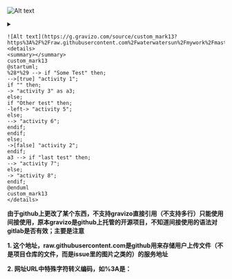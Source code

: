 ![Alt text](https://g.gravizo.com/source/custom_mark13?https%3A%2F%2Fraw.githubusercontent.com%2Fwaterwatersun%2Fmywork%2Fmaster%2Ftest.md?1)
<details> 
<summary></summary>
custom_mark13
@startuml;
%28*%29 --> if "Some Test" then;
-->[true] "activity 1";
if "" then;
-> "activity 3" as a3;
else;
if "Other test" then;
-left-> "activity 5";
else;
--> "activity 6";
endif;
endif;
else;
->[false] "activity 2";
endif;
a3 --> if "last test" then;
--> "activity 7";
else;
-> "activity 8";
endif;
@enduml
custom_mark13
</details>

```
![Alt text](https://g.gravizo.com/source/custom_mark13?https%3A%2F%2Fraw.githubusercontent.com%2Fwaterwatersun%2Fmywork%2Fmaster%2Ftest.md)
<details> 
<summary></summary>
custom_mark13
@startuml;
%28*%29 --> if "Some Test" then;
-->[true] "activity 1";
if "" then;
-> "activity 3" as a3;
else;
if "Other test" then;
-left-> "activity 5";
else;
--> "activity 6";
endif;
endif;
else;
->[false] "activity 2";
endif;
a3 --> if "last test" then;
--> "activity 7";
else;
-> "activity 8";
endif;
@enduml
custom_mark13
</details>
```

**由于github上更改了某个东西，不支持gravizo直接引用（不支持多行）只能使用间接使用，原本gravizo是github上托管的开源项目，不知道间接使用的语法对gitlab是否有效；主要是注意**

 **1. 这个地址，raw.githubusercontent.com是github用来存储用户上传文件（不是项目仓库的文件，而是issue里的图片之类的）的服务地址**

**2. 网址URL中特殊字符转义编码，如%3A是：**
